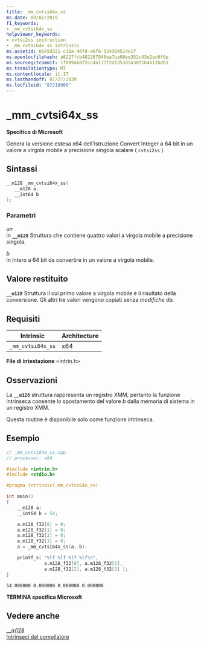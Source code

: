 ```yaml
---
title: _mm_cvtsi64x_ss
ms.date: 09/02/2019
f1_keywords:
- _mm_cvtsi64x_ss
helpviewer_keywords:
- cvtsi2ss instruction
- _mm_cvtsi64x_ss intrinsic
ms.assetid: 01e5d321-c18a-46fd-a6f6-324364514e1f
ms.openlocfilehash: a8227fcb482267946ea7ba08ee352c43e1ac6f6e
ms.sourcegitcommit: 1f009ab0f2cc4a177f2d1353d5a38f164612bdb1
ms.translationtype: MT
ms.contentlocale: it-IT
ms.lasthandoff: 07/27/2020
ms.locfileid: "87218000"
---
```

# <a name="_mm_cvtsi64x_ss"></a>_mm_cvtsi64x_ss

**Specifico di Microsoft**

Genera la versione estesa x64 dell'istruzione Convert Integer a 64 bit in un valore a virgola mobile a precisione singola scalare ( `cvtsi2ss` ).

## <a name="syntax"></a>Sintassi

```C
__m128 _mm_cvtsi64x_ss(
   __m128 a,
   __int64 b
);
```

### <a name="parameters"></a>Parametri

*un*\
in **`__m128`** Struttura che contiene quattro valori a virgola mobile a precisione singola.

*b*\
in Intero a 64 bit da convertire in un valore a virgola mobile.

## <a name="return-value"></a>Valore restituito

**`__m128`** Struttura il cui primo valore a virgola mobile è il risultato della conversione. Gli altri tre valori vengono copiati senza *modifiche da.*

## <a name="requirements"></a>Requisiti

|Intrinsic|Architecture|
|---------------|------------------|
|`_mm_cvtsi64x_ss`|x64|

**File di intestazione** \<intrin.h>

## <a name="remarks"></a>Osservazioni

La **`__m128`** struttura rappresenta un registro XMM, pertanto la funzione intrinseca consente lo spostamento del valore *b* dalla memoria di sistema in un registro XMM.

Questa routine è disponibile solo come funzione intrinseca.

## <a name="example"></a>Esempio

```cpp
// _mm_cvtsi64x_ss.cpp
// processor: x64

#include <intrin.h>
#include <stdio.h>

#pragma intrinsic(_mm_cvtsi64x_ss)

int main()
{
    __m128 a;
    __int64 b = 54;

    a.m128_f32[0] = 0;
    a.m128_f32[1] = 0;
    a.m128_f32[2] = 0;
    a.m128_f32[3] = 0;
    a = _mm_cvtsi64x_ss(a, b);

    printf_s( "%lf %lf %lf %lf\n",
              a.m128_f32[0], a.m128_f32[1],
              a.m128_f32[2], a.m128_f32[3] );
}
```

```Output
54.000000 0.000000 0.000000 0.000000
```

**TERMINA specifica Microsoft**

## <a name="see-also"></a>Vedere anche

[__m128](../cpp/m128.md)\
[Intrinseci del compilatore](../intrinsics/compiler-intrinsics.md)
